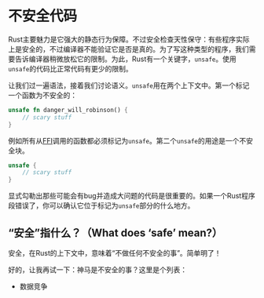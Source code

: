 # 不安全代码
Rust主要魅力是它强大的静态行为保障。不过安全检查天性保守：有些程序实际上是安全的，不过编译器不能验证它是否是真的。为了写这种类型的程序，我们需要告诉编译器稍微放松它的限制。为此，Rust有一个关键字，`unsafe`。使用`unsafe`的代码比正常代码有更少的限制。

让我们过一遍语法，接着我们讨论语义。`unsafe`用在两个上下文中。第一个标记一个函数为不安全的：

```rust
unsafe fn danger_will_robinson() {
    // scary stuff 
}
```

例如所有从[FFI](http://doc.rust-lang.org/nightly/book/ffi.html)调用的函数都必须标记为`unsafe`。第二个`unsafe`的用途是一个不安全块。

```rust
unsafe {
    // scary stuff
}
```

显式勾勒出那些可能会有bug并造成大问题的代码是很重要的。如果一个Rust程序段错误了，你可以确认它位于标记为`unsafe`部分的什么地方。

## “安全”指什么？（What does ‘safe’ mean?）
安全，在Rust的上下文中，意味着“不做任何不安全的事”。简单明了！

好的，让我再试一下：神马是不安全的事？这里是个列表：

* 数据竞争
